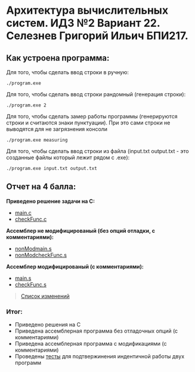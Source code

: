 # Архитектура вычислительных систем. ИДЗ №2 Вариант 22. Селезнев Григорий Ильич БПИ217.

## Как устроена программа:
Для того, чтобы сделать ввод строки в ручную:
```
./program.exe
```
Для того, чтобы сделать ввод строки рандомный (генерация строки):
```
./program.exe 2
```
Для того, чтобы сделать замер работы программы (генерируются строки и считаются знаки пунктуации). При это сами строки не выводятся для не загрязнения консоли
```
./program.exe measuring
```
Для того, чтобы сделать ввод строки из файла (input.txt output.txt - это созданные файлы который лежит рядом с .exe):
```
./program.exe input.txt output.txt
```

## Отчет на 4 балла:

**Приведено решение задачи на С:**
* [main.c](https://github.com/Grisha1232/ABC_HW2/blob/d045336a1c9d9b707635d15b5db7e82ad5852656/C%20code/main.c)
* [checkFunc.c](https://github.com/Grisha1232/ABC_HW2/blob/d045336a1c9d9b707635d15b5db7e82ad5852656/C%20code/checkFunc.c)

**Ассемблер не модифицированый (без опций отладки, с комментариями):**
* [nonModmain.s](https://github.com/Grisha1232/ABC_HW2/blob/1ca575f339a62209288e3ad6f3c736adb7176784/Assembler%20non%20mod/nonModmain.s)
* [nonModcheckFunc.s](https://github.com/Grisha1232/ABC_HW2/blob/1ca575f339a62209288e3ad6f3c736adb7176784/Assembler%20non%20mod/nonModmain.s)

**Ассемблер модифицированый (с комментариями):**
* [main.s](https://github.com/Grisha1232/ABC_HW2/blob/48b2c426b5356b4621fed315a6829a024582d122/Assembler/main.s)
* [checkFunc.s](https://github.com/Grisha1232/ABC_HW2/blob/48b2c426b5356b4621fed315a6829a024582d122/Assembler/checkFunc.s)
> [Список изменений](https://github.com/Grisha1232/ABC_HW2/blob/48b2c426b5356b4621fed315a6829a024582d122/Assembler/modification.md)


### Итог:
* Приведено решения на С
* Приведена ассемблерная программа без отладочных опций (с комментариями)
* Приведена ассемблерная программа с модификациями  (с комментариями)
* Проведены [тесты](https://github.com/Grisha1232/ABC_HW2/blob/172f26346ab041398afd02f12694f86c6d8afe9d/C%20code/Tests/test.md) для подтвержинения индентичной работы двух программ
